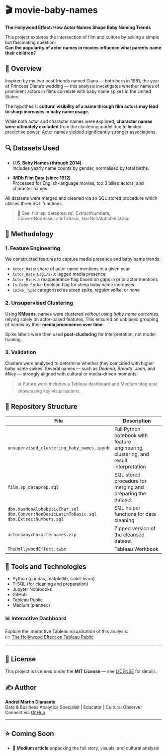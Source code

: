 # 🎬 movie-baby-names

**The Hollywood Effect: How Actor Names Shape Baby Naming Trends**

This project explores the intersection of film and culture by asking a simple but fascinating question:  
**Can the popularity of actor names in movies influence what parents name their children?**

## 📌 Overview

Inspired by my two best friends named Diana — both born in 1981, the year of Princess Diana’s wedding — this analysis investigates whether names of prominent actors in films correlate with baby name spikes in the United States. 

The hypothesis: **cultural visibility of a name through film actors may lead to sharp increases in baby name usage.**

While both actor and character names were explored, **character names were ultimately excluded** from the clustering model due to limited predictive power. Actor names yielded significantly stronger associations.

## 🔍 Datasets Used

- **U.S. Baby Names (through 2014)**  
  Includes yearly name counts by gender, normalised by total births.

- **IMDb Film Data (since 1912)**  
  Processed for English-language movies, top 3 billed actors, and character names.

All datasets were merged and cleaned via an SQL stored procedure which utilises three SQL functions.

> 🔧 See: film.sp_dataprep.sql, ExtractNumbers, ConvertNonBasicLatinToBasic, HasNonAlphabeticChar

## 🧠 Methodology

### 1. **Feature Engineering**
We constructed features to capture media presence and baby name trends:
- `Actor_Rate`: share of actor name mentions in a given year
- `Actor_Rate_Lag1/2/3`: lagged media presence
- `Actor_Rise`: a reappearance flag based on gaps in prior actor mentions
- `Is_Baby_Spike`: boolean flag for steep baby name increases
- `Spike_Type`: categorised as *steep spike*, *regular spike*, or *none*

### 2. **Unsupervised Clustering**
Using **KMeans**, names were clustered *without using baby name outcomes*, relying solely on actor-based features. This ensured an unbiased grouping of names by their **media prominence over time**.

Spike labels were then used **post-clustering** for interpretation, not model training.

### 3. **Validation**
Clusters were analysed to determine whether they coincided with higher baby name spikes. Several names — such as *Deanna*, *Brenda*, *Joan*, and *Miley* — strongly aligned with cultural or media-driven moments.

> 📊 Future work includes a Tableau dashboard and Medium blog post showcasing key visualisations.

## 📂 Repository Structure

| File | Description |
|------|-------------|
| `unsupervised_clustering_baby_names.ipynb` | Full Python notebook with feature engineering, clustering, and result interpretation |
| `film.sp_dataprep.sql` | SQL stored procedure for merging and preparing the dataset |
| `dbo.HasNonAlphabeticChar.sql`<br>`dbo.ConvertNonBasicLatinToBasic.sql`<br>`dbo.ExtractNumbers.sql` | SQL helper functions for data cleaning |
| `actorbabycharacternames.zip` | Zipped version of the cleansed dataset |
| `TheHollywoodEffect.twbx` | Tableau Workbook |

## 🔧 Tools and Technologies

- Python (pandas, matplotlib, scikit-learn)
- T-SQL (for cleaning and preparation)
- Jupyter Notebooks
- GitHub
- Tableau Public
- Medium (planned)

### 📊 Interactive Dashboard

Explore the interactive Tableau visualisation of this analysis:  
👉 [The Hollywood Effect on Tableau Public](https://public.tableau.com/app/profile/drei/viz/TheHollywoodEffectHowActorNamesShapeBabyNamingTrends/TheHollywoodEffect)

---

## 🧾 License

This project is licensed under the **MIT License** — see [LICENSE](LICENSE) for details.

## ✍️ Author

**Andrei Martin Diamante**  
Data & Business Analytics Specialist | Educator | Cultural Observer  
Connect via [GitHub](https://github.com/andrei-martin-datadev)

---

## ⭐ Coming Soon

- 📝 **Medium article** unpacking the full story, visuals, and cultural analysis

